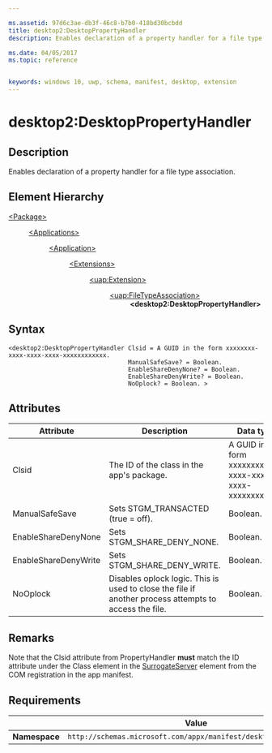 ```yaml
---

ms.assetid: 97d6c3ae-db3f-46c8-b7b0-418bd30bcbdd
title: desktop2:DesktopPropertyHandler
description: Enables declaration of a property handler for a file type association.

ms.date: 04/05/2017
ms.topic: reference


keywords: windows 10, uwp, schema, manifest, desktop, extension 
---
```


# desktop2:DesktopPropertyHandler


## Description
Enables declaration of a property handler for a file type association.

## Element Hierarchy
<dl>
<dt><a href="element-package.md">&lt;Package&gt;</a></dt>
<dd>
<dl>
<dt><a href="element-applications.md">&lt;Applications&gt;</a></dt>
<dd>
<dl>
<dt><a href="element-application.md">&lt;Application&gt;</a></dt>
<dd>
<dl>
<dt><a href="element-1-extensions.md">&lt;Extensions&gt;</a></dt>
<dd>
<dl>
<dt><a href="element-uap-extension.md">&lt;uap:Extension&gt;</a></dt>
<dd>
<dl>
<dt><a href="element-uap-filetypeassociation.md">&lt;uap:FileTypeAssociation&gt;</a></dt>
<dd><b>&lt;desktop2:DesktopPropertyHandler&gt;</b></dd>
</dl>
</dd>
</dl>
</dd>
</dl>
</dd>
</dl>
</dd>
</dl>
</dd>
</dl>


## Syntax
```syntax
<desktop2:DesktopPropertyHandler Clsid = A GUID in the form xxxxxxxx-xxxx-xxxx-xxxx-xxxxxxxxxxxx.
                                 ManualSafeSave? = Boolean.
                                 EnableShareDenyNone? = Boolean.
                                 EnableShareDenyWrite? = Boolean.
                                 NoOplock? = Boolean. >   
```

## Attributes
| Attribute | Description | Data type | Required |
|-----------|-------------|-----------|----------|
| Clsid | The ID of the class in the app's package. | A GUID in the form xxxxxxxx-xxxx-xxxx-xxxx-xxxxxxxxxxxx. | Yes |
| ManualSafeSave | Sets STGM_TRANSACTED (true = off). | Boolean. | No |
| EnableShareDenyNone | Sets STGM_SHARE_DENY_NONE. | Boolean. | No |
| EnableShareDenyWrite | Sets STGM_SHARE_DENY_WRITE. | Boolean. | No |
| NoOplock | Disables oplock logic. This is used to close the file if another process attempts to access the file. | Boolean. | No |

## Remarks
Note that the Clsid attribute from PropertyHandler **must** match the ID attribute under the Class element in the [SurrogateServer](element-com-surrogateserver.md) element from the COM registration in the app manifest.

## Requirements

|               |    Value                                                         |
|---------------|-------------------------------------------------------------|
| **Namespace** | `http://schemas.microsoft.com/appx/manifest/desktop/windows10/2` |